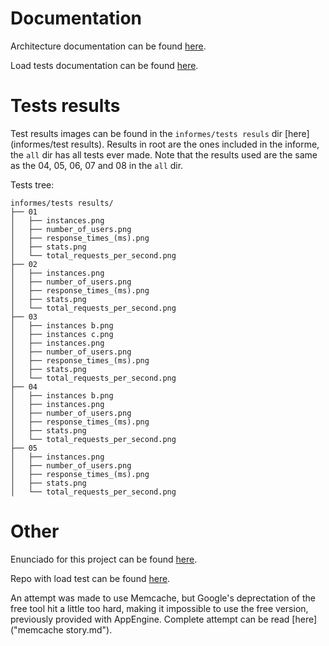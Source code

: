 # Documentation
Architecture documentation can be found [here](informes/arquitectura.pdf).

Load tests documentation can be found [here](informes/tests.pdf).

# Tests results
Test results images can be found in the `informes/tests resuls` dir [here](informes/test results). Results in root are the ones included in the informe, the `all` dir has all tests ever made. Note that the results used are the same as the 04, 05, 06, 07 and 08 in the `all` dir.

Tests tree:
```
informes/tests results/
├── 01
│   ├── instances.png
│   ├── number_of_users.png
│   ├── response_times_(ms).png
│   ├── stats.png
│   └── total_requests_per_second.png
├── 02
│   ├── instances.png
│   ├── number_of_users.png
│   ├── response_times_(ms).png
│   ├── stats.png
│   └── total_requests_per_second.png
├── 03
│   ├── instances b.png
│   ├── instances c.png
│   ├── instances.png
│   ├── number_of_users.png
│   ├── response_times_(ms).png
│   ├── stats.png
│   └── total_requests_per_second.png
├── 04
│   ├── instances b.png
│   ├── instances.png
│   ├── number_of_users.png
│   ├── response_times_(ms).png
│   ├── stats.png
│   └── total_requests_per_second.png
├── 05
│   ├── instances.png
│   ├── number_of_users.png
│   ├── response_times_(ms).png
│   ├── stats.png
│   └── total_requests_per_second.png

```

# Other
Enunciado for this project can be found [here](enunciado.pdf).

Repo with load test can be found [here](https://github.com/rozanecm/7561-tp1-load_test).

An attempt was made to use Memcache, but Google's deprectation of the free tool hit a little too hard, making it impossible to use the free version, previously provided with AppEngine. Complete attempt can be read [here]("memcache story.md").
